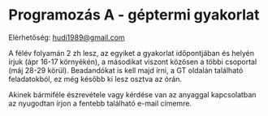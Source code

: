 # Programozás A - géptermi gyakorlat

Elérhetőség: hudi1989@gmail.com

A félév folyamán 2 zh lesz, az egyiket a gyakorlat időpontjában és helyén írjuk (ápr 16-17 környékén), a másodikat viszont közösen a többi csoportal (máj 28-29 körül).
Beadandókat is kell majd írni, a GT oldalán található feladatokból, ez még később ki lesz osztva az órán.
 
Akinek bármiféle észrevétele vagy kérdése van az anyaggal kapcsolatban az nyugodtan írjon a fentebb található e-mail címemre. 
